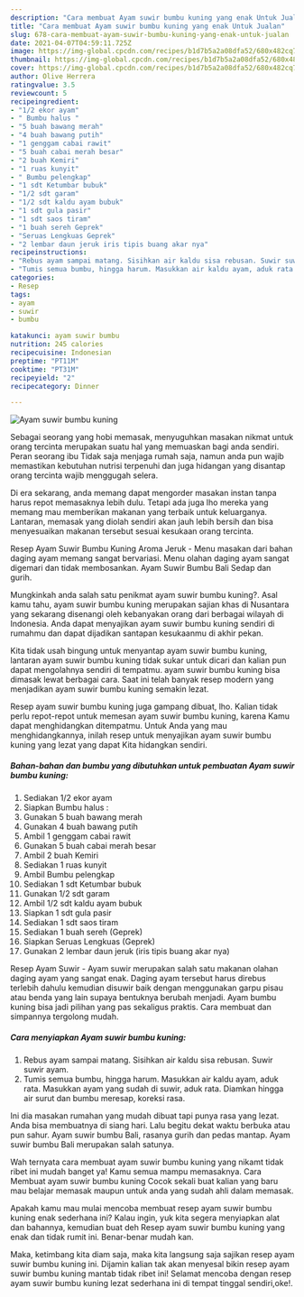 ```yaml
---
description: "Cara membuat Ayam suwir bumbu kuning yang enak Untuk Jualan"
title: "Cara membuat Ayam suwir bumbu kuning yang enak Untuk Jualan"
slug: 678-cara-membuat-ayam-suwir-bumbu-kuning-yang-enak-untuk-jualan
date: 2021-04-07T04:59:11.725Z
image: https://img-global.cpcdn.com/recipes/b1d7b5a2a08dfa52/680x482cq70/ayam-suwir-bumbu-kuning-foto-resep-utama.jpg
thumbnail: https://img-global.cpcdn.com/recipes/b1d7b5a2a08dfa52/680x482cq70/ayam-suwir-bumbu-kuning-foto-resep-utama.jpg
cover: https://img-global.cpcdn.com/recipes/b1d7b5a2a08dfa52/680x482cq70/ayam-suwir-bumbu-kuning-foto-resep-utama.jpg
author: Olive Herrera
ratingvalue: 3.5
reviewcount: 5
recipeingredient:
- "1/2 ekor ayam"
- " Bumbu halus "
- "5 buah bawang merah"
- "4 buah bawang putih"
- "1 genggam cabai rawit"
- "5 buah cabai merah besar"
- "2 buah Kemiri"
- "1 ruas kunyit"
- " Bumbu pelengkap"
- "1 sdt Ketumbar bubuk"
- "1/2 sdt garam"
- "1/2 sdt kaldu ayam bubuk"
- "1 sdt gula pasir"
- "1 sdt saos tiram"
- "1 buah sereh Geprek"
- "Seruas Lengkuas Geprek"
- "2 lembar daun jeruk iris tipis buang akar nya"
recipeinstructions:
- "Rebus ayam sampai matang. Sisihkan air kaldu sisa rebusan. Suwir suwir ayam."
- "Tumis semua bumbu, hingga harum. Masukkan air kaldu ayam, aduk rata. Masukkan ayam yang sudah di suwir, aduk rata. Diamkan hingga air surut dan bumbu meresap, koreksi rasa."
categories:
- Resep
tags:
- ayam
- suwir
- bumbu

katakunci: ayam suwir bumbu 
nutrition: 245 calories
recipecuisine: Indonesian
preptime: "PT11M"
cooktime: "PT31M"
recipeyield: "2"
recipecategory: Dinner

---
```



![Ayam suwir bumbu kuning](https://img-global.cpcdn.com/recipes/b1d7b5a2a08dfa52/680x482cq70/ayam-suwir-bumbu-kuning-foto-resep-utama.jpg)

Sebagai seorang yang hobi memasak, menyuguhkan masakan nikmat untuk orang tercinta merupakan suatu hal yang memuaskan bagi anda sendiri. Peran seorang ibu Tidak saja menjaga rumah saja, namun anda pun wajib memastikan kebutuhan nutrisi terpenuhi dan juga hidangan yang disantap orang tercinta wajib menggugah selera.

Di era  sekarang, anda memang dapat mengorder masakan instan tanpa harus repot memasaknya lebih dulu. Tetapi ada juga lho mereka yang memang mau memberikan makanan yang terbaik untuk keluarganya. Lantaran, memasak yang diolah sendiri akan jauh lebih bersih dan bisa menyesuaikan makanan tersebut sesuai kesukaan orang tercinta. 

Resep Ayam Suwir Bumbu Kuning Aroma Jeruk - Menu masakan dari bahan daging ayam memang sangat bervariasi. Menu olahan daging ayam sangat digemari dan tidak membosankan. Ayam Suwir Bumbu Bali Sedap dan gurih.

Mungkinkah anda salah satu penikmat ayam suwir bumbu kuning?. Asal kamu tahu, ayam suwir bumbu kuning merupakan sajian khas di Nusantara yang sekarang disenangi oleh kebanyakan orang dari berbagai wilayah di Indonesia. Anda dapat menyajikan ayam suwir bumbu kuning sendiri di rumahmu dan dapat dijadikan santapan kesukaanmu di akhir pekan.

Kita tidak usah bingung untuk menyantap ayam suwir bumbu kuning, lantaran ayam suwir bumbu kuning tidak sukar untuk dicari dan kalian pun dapat mengolahnya sendiri di tempatmu. ayam suwir bumbu kuning bisa dimasak lewat berbagai cara. Saat ini telah banyak resep modern yang menjadikan ayam suwir bumbu kuning semakin lezat.

Resep ayam suwir bumbu kuning juga gampang dibuat, lho. Kalian tidak perlu repot-repot untuk memesan ayam suwir bumbu kuning, karena Kamu dapat menghidangkan ditempatmu. Untuk Anda yang mau menghidangkannya, inilah resep untuk menyajikan ayam suwir bumbu kuning yang lezat yang dapat Kita hidangkan sendiri.

<!--inarticleads1-->

##### Bahan-bahan dan bumbu yang dibutuhkan untuk pembuatan Ayam suwir bumbu kuning:

1. Sediakan 1/2 ekor ayam
1. Siapkan  Bumbu halus :
1. Gunakan 5 buah bawang merah
1. Gunakan 4 buah bawang putih
1. Ambil 1 genggam cabai rawit
1. Gunakan 5 buah cabai merah besar
1. Ambil 2 buah Kemiri
1. Sediakan 1 ruas kunyit
1. Ambil  Bumbu pelengkap
1. Sediakan 1 sdt Ketumbar bubuk
1. Gunakan 1/2 sdt garam
1. Ambil 1/2 sdt kaldu ayam bubuk
1. Siapkan 1 sdt gula pasir
1. Sediakan 1 sdt saos tiram
1. Sediakan 1 buah sereh (Geprek)
1. Siapkan Seruas Lengkuas (Geprek)
1. Gunakan 2 lembar daun jeruk (iris tipis buang akar nya)


Resep Ayam Suwir - Ayam suwir merupakan salah satu makanan olahan daging ayam yang sangat enak. Daging ayam tersebut harus direbus terlebih dahulu kemudian disuwir baik dengan menggunakan garpu pisau atau benda yang lain supaya bentuknya berubah menjadi. Ayam bumbu kuning bisa jadi pilihan yang pas sekaligus praktis. Cara membuat dan simpannya tergolong mudah. 

<!--inarticleads2-->

##### Cara menyiapkan Ayam suwir bumbu kuning:

1. Rebus ayam sampai matang. Sisihkan air kaldu sisa rebusan. Suwir suwir ayam.
1. Tumis semua bumbu, hingga harum. Masukkan air kaldu ayam, aduk rata. Masukkan ayam yang sudah di suwir, aduk rata. Diamkan hingga air surut dan bumbu meresap, koreksi rasa.


Ini dia masakan rumahan yang mudah dibuat tapi punya rasa yang lezat. Anda bisa membuatnya di siang hari. Lalu begitu dekat waktu berbuka atau pun sahur. Ayam suwir bumbu Bali, rasanya gurih dan pedas mantap. Ayam suwir bumbu Bali merupakan salah satunya. 

Wah ternyata cara membuat ayam suwir bumbu kuning yang nikamt tidak ribet ini mudah banget ya! Kamu semua mampu memasaknya. Cara Membuat ayam suwir bumbu kuning Cocok sekali buat kalian yang baru mau belajar memasak maupun untuk anda yang sudah ahli dalam memasak.

Apakah kamu mau mulai mencoba membuat resep ayam suwir bumbu kuning enak sederhana ini? Kalau ingin, yuk kita segera menyiapkan alat dan bahannya, kemudian buat deh Resep ayam suwir bumbu kuning yang enak dan tidak rumit ini. Benar-benar mudah kan. 

Maka, ketimbang kita diam saja, maka kita langsung saja sajikan resep ayam suwir bumbu kuning ini. Dijamin kalian tak akan menyesal bikin resep ayam suwir bumbu kuning mantab tidak ribet ini! Selamat mencoba dengan resep ayam suwir bumbu kuning lezat sederhana ini di tempat tinggal sendiri,oke!.

